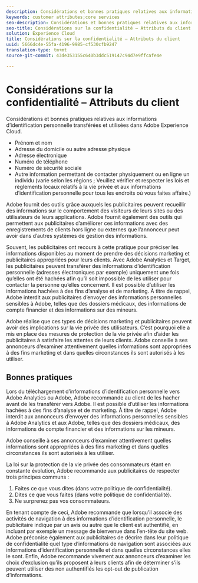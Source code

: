 ```yaml
---
description: Considérations et bonnes pratiques relatives aux informations d’identification personnelle transférées et utilisées dans Adobe Experience Cloud.
keywords: customer attributes;core services
seo-description: Considérations et bonnes pratiques relatives aux informations d’identification personnelle transférées et utilisées dans Adobe Experience Cloud.
seo-title: Considérations sur la confidentialité – Attributs du client
solution: Experience Cloud
title: Considérations sur la confidentialité – Attributs du client
uuid: 5666dc4e-55fa-4196-9985-cf530cfb9247
translation-type: tm+mt
source-git-commit: 43de353155c640b3ddc519147c94d7e9ffcafe4e

---
```



# Considérations sur la confidentialité – Attributs du client

Considérations et bonnes pratiques relatives aux informations d’identification personnelle transférées et utilisées dans Adobe Experience Cloud.

* Prénom et nom
* Adresse du domicile ou autre adresse physique
* Adresse électronique
* Numéro de téléphone
* Numéro de sécurité sociale
* Autre information permettant de contacter physiquement ou en ligne un individu (varie selon les régions ; Veuillez vérifier et respecter les lois et règlements locaux relatifs à la vie privée et aux informations d’identification personnelle pour tous les endroits où vous faites affaire.)

Adobe fournit des outils grâce auxquels les publicitaires peuvent recueillir des informations sur le comportement des visiteurs de leurs sites ou des utilisateurs de leurs applications. Adobe fournit également des outils qui permettent aux publicitaires d’améliorer ces informations avec des enregistrements de clients hors ligne ou externes que l’annonceur peut avoir dans d’autres systèmes de gestion des informations.

Souvent, les publicitaires ont recours à cette pratique pour préciser les informations disponibles au moment de prendre des décisions marketing et publicitaires appropriées pour leurs clients. Avec Adobe Analytics et Target, les publicitaires peuvent transférer des informations d’identification personnelle (adresses électroniques par exemple) uniquement une fois qu’elles ont été hachées afin qu’il soit impossible de les utiliser pour contacter la personne qu’elles concernent. Il est possible d’utiliser les informations hachées à des fins d’analyse et de marketing. À titre de rappel, Adobe interdit aux publicitaires d’envoyer des informations personnelles sensibles à Adobe, telles que des dossiers médicaux, des informations de compte financier et des informations sur des mineurs.

Adobe réalise que ces types de décisions marketing et publicitaires peuvent avoir des implications sur la vie privée des utilisateurs. C’est pourquoi elle a mis en place des mesures de protection de la vie privée afin d’aider les publicitaires à satisfaire les attentes de leurs clients. Adobe conseille à ses annonceurs d’examiner attentivement quelles informations sont appropriées à des fins marketing et dans quelles circonstances ils sont autorisés à les utiliser.

## Bonnes pratiques

Lors du téléchargement d’informations d’identification personnelle vers Adobe Analytics ou  Adobe, Adobe recommande au client de les hacher avant de les transférer vers Adobe. Il est possible d’utiliser les informations hachées à des fins d’analyse et de marketing. À titre de rappel, Adobe interdit aux annonceurs d’envoyer des informations personnelles sensibles à Adobe Analytics et aux  Adobe, telles que des dossiers médicaux, des informations de compte financier et des informations sur les mineurs.

Adobe conseille à ses annonceurs d’examiner attentivement quelles informations sont appropriées à des fins marketing et dans quelles circonstances ils sont autorisés à les utiliser.

La loi sur la protection de la vie privée des consommateurs étant en constante évolution, Adobe recommande aux publicitaires de respecter trois principes communs :

1. Faites ce que vous dites (dans votre politique de confidentialité).
1. Dites ce que vous faites (dans votre politique de confidentialité).
1. Ne surprenez pas vos consommateurs.

En tenant compte de ceci, Adobe recommande que lorsqu’il associe des activités de navigation à des informations d’identification personnelle, le publicitaire indique par un avis ou autre que le client est authentifié, en incluant par exemple un message de bienvenue dans l’en-tête du site web. Adobe préconise également aux publicitaires de décrire dans leur politique de confidentialité quel type d’informations de navigation sont associées aux informations d’identification personnelle et dans quelles circonstances elles le sont. Enfin, Adobe recommande vivement aux annonceurs d’examiner les choix d’exclusion qu’ils proposent à leurs clients afin de déterminer s’ils peuvent utiliser des  non authentifiés les opt-out de publication d’informations.
